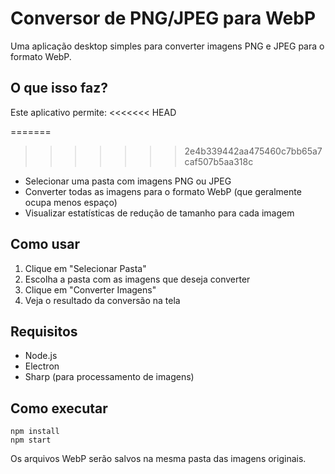 # Conversor de PNG/JPEG para WebP

Uma aplicação desktop simples para converter imagens PNG e JPEG para o formato WebP.

## O que isso faz?

Este aplicativo permite:
<<<<<<< HEAD

=======
>>>>>>> 2e4b339442aa475460c7bb65a7caf507b5aa318c
- Selecionar uma pasta com imagens PNG ou JPEG
- Converter todas as imagens para o formato WebP (que geralmente ocupa menos espaço)
- Visualizar estatísticas de redução de tamanho para cada imagem

## Como usar

1. Clique em "Selecionar Pasta"
2. Escolha a pasta com as imagens que deseja converter
3. Clique em "Converter Imagens"
4. Veja o resultado da conversão na tela

## Requisitos

- Node.js
- Electron
- Sharp (para processamento de imagens)

## Como executar

```
npm install
npm start
```

Os arquivos WebP serão salvos na mesma pasta das imagens originais.
